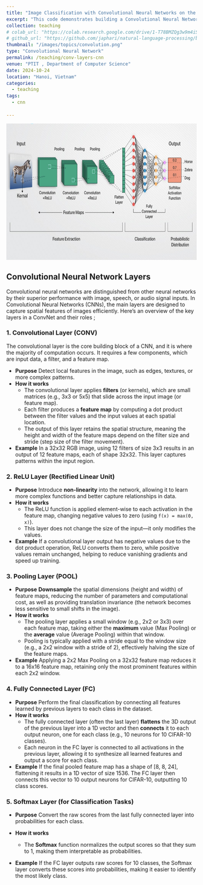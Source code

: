 ```yaml
---
title: "Image Classification with Convolutional Neural Networks on the CIFAR-10 Dataset"
excerpt: "This code demonstrates building a Convolutional Neural Network (CNN) using various types of layers to classify images in the CIFAR-10 dataset. Each type of layer serves a specific purpose in enhancing the model's ability to capture and process complex features effectively, enabling it to classify CIFAR-10 images with improved performance"
collection: teaching
# colab_url: "https://colab.research.google.com/drive/1-T78BMZQg3w9m4iSG2zF154xGAZfcuah"
# github_url: "https://github.com/japhari/natural-language-processing/blob/main/hugging_face_transformer_for_nlp_task.ipynb"
thumbnail: "/images/topics/convolution.png"
type: "Convolutional Neural Network"
permalink: /teaching/conv-layers-cnn
venue: "PTIT , Department of Computer Science"
date: 2024-10-24
location: "Hanoi, Vietnam"
categories:
  - teaching
tags:
  - cnn

---
```

<img src="/images/topics/convolution.png" alt="CNN" width="640" height="360">


## Convolutional Neural Network Layers


Convolutional neural networks are distinguished from other neural networks by their superior performance with image, speech, or audio signal inputs. In Convolutional Neural Networks (CNNs), the main layers are designed to capture spatial features of images efficiently. Here’s an overview of the key layers in a ConvNet and their roles ;

### 1. **Convolutional Layer (CONV)**
The convolutional layer is the core building block of a CNN, and it is where the majority of computation occurs. It requires a few components, which are input data, a filter, and a feature map.

- **Purpose** Detect local features in the image, such as edges, textures, or more complex patterns.
- **How it works** 
  - The convolutional layer applies **filters** (or kernels), which are small matrices (e.g., 3x3 or 5x5) that slide across the input image (or feature map).
  - Each filter produces a **feature map** by computing a dot product between the filter values and the input values at each spatial location.
  - The output of this layer retains the spatial structure, meaning the height and width of the feature maps depend on the filter size and stride (step size of the filter movement).
- **Example** In a 32x32 RGB image, using 12 filters of size 3x3 results in an output of 12 feature maps, each of shape 32x32. This layer captures patterns within the input region.

### 2. **ReLU Layer (Rectified Linear Unit)**

- **Purpose** Introduce **non-linearity** into the network, allowing it to learn more complex functions and better capture relationships in data.
- **How it works** 
  - The ReLU function is applied element-wise to each activation in the feature map, changing negative values to zero (using `f(x) = max(0, x)`).
  - This layer does not change the size of the input—it only modifies the values.
- **Example** If a convolutional layer output has negative values due to the dot product operation, ReLU converts them to zero, while positive values remain unchanged, helping to reduce vanishing gradients and speed up training.

### 3. **Pooling Layer (POOL)**

- **Purpose** **Downsample** the spatial dimensions (height and width) of feature maps, reducing the number of parameters and computational cost, as well as providing translation invariance (the network becomes less sensitive to small shifts in the image).
- **How it works** 
  - The pooling layer applies a small window (e.g., 2x2 or 3x3) over each feature map, taking either the **maximum** value (Max Pooling) or the **average** value (Average Pooling) within that window.
  - Pooling is typically applied with a stride equal to the window size (e.g., a 2x2 window with a stride of 2), effectively halving the size of the feature maps.
- **Example** Applying a 2x2 Max Pooling on a 32x32 feature map reduces it to a 16x16 feature map, retaining only the most prominent features within each 2x2 window.

### 4. **Fully Connected Layer (FC)**

- **Purpose** Perform the final classification by connecting all features learned by previous layers to each class in the dataset.
- **How it works** 
  - The fully connected layer (often the last layer) **flattens** the 3D output of the previous layer into a 1D vector and then **connects** it to each output neuron, one for each class (e.g., 10 neurons for 10 CIFAR-10 classes).
  - Each neuron in the FC layer is connected to all activations in the previous layer, allowing it to synthesize all learned features and output a score for each class.
- **Example** If the final pooled feature map has a shape of [8, 8, 24], flattening it results in a 1D vector of size 1536. The FC layer then connects this vector to 10 output neurons for CIFAR-10, outputting 10 class scores.

### 5. **Softmax Layer (for Classification Tasks)**

- **Purpose** Convert the raw scores from the last fully connected layer into probabilities for each class.
- **How it works**
  - The **Softmax** function normalizes the output scores so that they sum to 1, making them interpretable as probabilities.
 
- **Example** If the FC layer outputs raw scores for 10 classes, the Softmax layer converts these scores into probabilities, making it easier to identify the most likely class.

